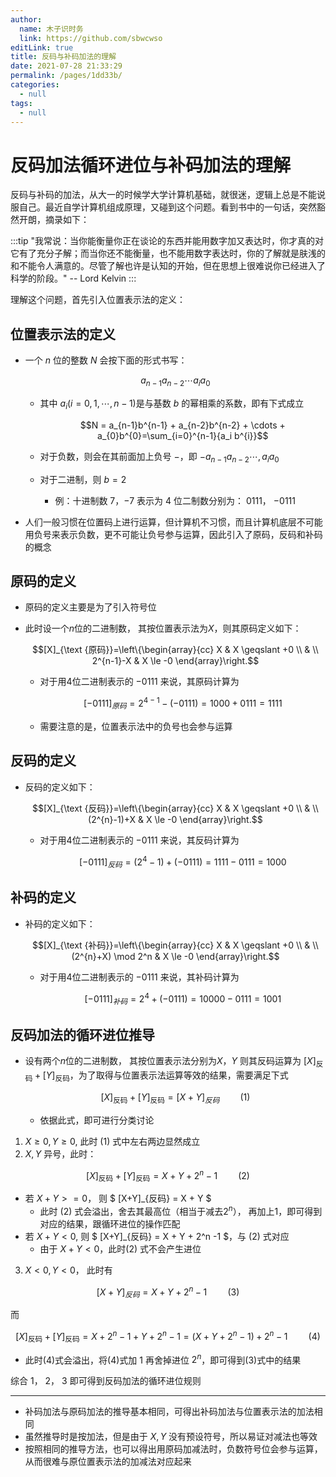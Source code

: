 ```yaml
---
author: 
  name: 木子识时务
  link: https://github.com/sbwcwso
editLink: true
title: 反码与补码加法的理解
date: 2021-07-28 21:33:29
permalink: /pages/1dd33b/
categories: 
  - null
tags: 
  - null
---
```


# 反码加法循环进位与补码加法的理解

反码与补码的加法，从大一的时候学大学计算机基础，就很迷，逻辑上总是不能说服自己。最近自学计算机组成原理，又碰到这个问题。看到书中的一句话，突然豁然开朗，摘录如下：

:::tip "我常说：当你能衡量你正在谈论的东西并能用数字加又表达时，你才真的对它有了充分子解；而当你还不能衡量，也不能用数字表达时，你的了解就是肤浅的和不能令人满意的。尽管了解也许是认知的开始，但在思想上很难说你已经进入了科学的阶段。"  -- Lord Kelvin
:::

理解这个问题，首先引入位置表示法的定义：

## 位置表示法的定义

* 一个 $n$ 位的整数 $N$ 会按下面的形式书写：

  $$a_{n-1}a_{n-2}\cdots a_ia_0$$

  * 其中 $a_i(i=0, 1, \cdots, n-1)$是与基数 $b$ 的幂相乘的系数，即有下式成立

    $$N = a_{n-1}b^{n-1} + a_{n-2}b^{n-2} + \cdots + a_{0}b^{0}=\sum_{i=0}^{n-1}{a_i b^{i}}$$

  * 对于负数，则会在其前面加上负号 $-$，即 $-a_{n-1}a_{n-2}\cdots,a_ia_0$
  * 对于二进制，则 $b=2$
    * 例：十进制数 $7$，$-7$ 表示为 $4$ 位二制数分别为： $0111$， $-0111$
* 人们一般习惯在位置码上进行运算，但计算机不习惯，而且计算机底层不可能用负号来表示负数，更不可能让负号参与运算，因此引入了原码，反码和补码的概念

## 原码的定义

* 原码的定义主要是为了引入符号位
* 此时设一个$n$位的二进制数， 其按位置表示法为$X$，则其原码定义如下：

  $$[X]_{\text {原码}}=\left\{\begin{array}{cc}
  X & X \geqslant +0 \\
  & \\
  2^{n-1}-X & X \le -0
  \end{array}\right.$$

  * 对于用$4$位二进制表示的 $-0111$ 来说，其原码计算为

    $$[-0111]_{原码} = 2^{4-1} - (-0111) = 1000 + 0111 = 1111$$

  * 需要注意的是，位置表示法中的负号也会参与运算

## 反码的定义

* 反码的定义如下：

  $$[X]_{\text {反码}}=\left\{\begin{array}{cc}
  X & X \geqslant +0 \\
  & \\
  (2^{n}-1)+X & X \le -0
  \end{array}\right.$$

  * 对于用$4$位二进制表示的 $-0111$ 来说，其反码计算为

    $$[-0111]_{反码} = (2^{4}-1) + (-0111) = 1111 - 0111 = 1000$$

## 补码的定义

* 补码的定义如下：

  $$[X]_{\text {补码}}=\left\{\begin{array}{cc}
  X & X \geqslant +0 \\
  & \\
  (2^{n}+X) \mod 2^n & X \le -0
  \end{array}\right.$$

  * 对于用$4$位二进制表示的 $-0111$ 来说，其补码计算为

    $$[-0111]_{补码} = 2^{4} + (-0111) = 10000 - 0111 = 1001$$

## 反码加法的循环进位推导

* 设有两个$n$位的二进制数， 其按位置表示法分别为$X， Y$
则其反码运算为 $[X]_{\text {反码}} + [Y]_{\text {反码}}$，为了取得与位置表示法运算等效的结果，需要满足下式

  $$[X]_{\text {反码}} + [Y]_{\text {反码}} = [X+Y]_{反码}  \quad\quad (1)$$

  * 依据此式，即可进行分类讨论

1. $X \ge 0, Y\ge 0$, 此时 (1) 式中左右两边显然成立
2. $X, Y$ 异号，此时：

  $$[X]_{\text {反码}} + [Y]_{\text {反码}}  = X + Y + 2^n - 1 \quad\quad (2)$$

* 若 $X+Y>=0$， 则 $ [X+Y]_{反码} = X + Y $
  * 此时 (2) 式会溢出，舍去其最高位（相当于减去$2^n$）， 再加上$1$，即可得到对应的结果，跟循环进位的操作匹配
* 若 $X+Y<0$, 则 $ [X+Y]_{反码} = X + Y + 2^n -1 $，与 (2) 式对应
  * 由于 $X+Y<0$，此时(2) 式不会产生进位

3. $X<0, Y<0$， 此时有

  $$[X+Y]_{反码} = X + Y + 2^n - 1 \quad\quad (3)$$

  而

  $$[X]_{\text {反码}} + [Y]_{\text {反码}}  = X + 2^n - 1 + Y + 2^n -1 =(X+Y+2^n-1) + 2^n - 1  \quad\quad (4)$$

* 此时(4)式会溢出，将(4)式加 $1$ 再舍掉进位 $2^n$，即可得到(3)式中的结果

综合 1， 2， 3 即可得到反码加法的循环进位规则

---

* 补码加法与原码加法的推导基本相同，可得出补码加法与位置表示法的加法相同
* 虽然推导时是按加法，但是由于 $X, Y$ 没有预设符号，所以易证对减法也等效
* 按照相同的推导方法，也可以得出用原码加减法时，负数符号位会参与运算，从而很难与原位置表示法的加减法对应起来